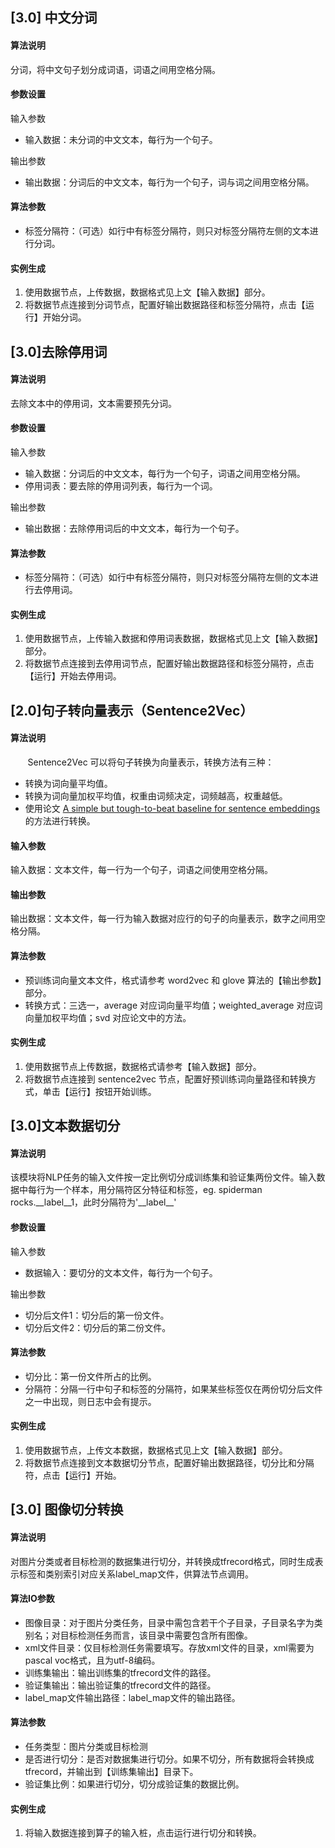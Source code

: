 ## [3.0] 中文分词

#### 算法说明

分词，将中文句子划分成词语，词语之间用空格分隔。

#### 参数设置

输入参数

- 输入数据：未分词的中文文本，每行为一个句子。

输出参数

- 输出数据：分词后的中文文本，每行为一个句子，词与词之间用空格分隔。

#### 算法参数

- 标签分隔符：（可选）如行中有标签分隔符，则只对标签分隔符左侧的文本进行分词。

#### 实例生成	

1. 使用数据节点，上传数据，数据格式见上文【输入数据】部分。
2. 将数据节点连接到分词节点，配置好输出数据路径和标签分隔符，点击【运行】开始分词。



## [3.0]去除停用词

#### 算法说明

去除文本中的停用词，文本需要预先分词。

#### 参数设置

输入参数

- 输入数据：分词后的中文文本，每行为一个句子，词语之间用空格分隔。
- 停用词表：要去除的停用词列表，每行为一个词。

输出参数

- 输出数据：去除停用词后的中文文本，每行为一个句子。

#### 算法参数

- 标签分隔符：（可选）如行中有标签分隔符，则只对标签分隔符左侧的文本进行去停用词。

#### 实例生成

1. 使用数据节点，上传输入数据和停用词表数据，数据格式见上文【输入数据】部分。
2. 将数据节点连接到去停用词节点，配置好输出数据路径和标签分隔符，点击【运行】开始去停用词。

## [2.0]句子转向量表示（Sentence2Vec）

#### 算法说明

&nbsp;&nbsp;&nbsp;&nbsp;&nbsp;&nbsp;&nbsp;Sentence2Vec 可以将句子转换为向量表示，转换方法有三种：

- 转换为词向量平均值。
- 转换为词向量加权平均值，权重由词频决定，词频越高，权重越低。
- 使用论文 [A simple but tough-to-beat baseline for sentence embeddings](https://openreview.net/pdf?id=SyK00v5xx) 的方法进行转换。

#### 输入参数

输入数据：文本文件，每一行为一个句子，词语之间使用空格分隔。

#### 输出参数

输出数据：文本文件，每一行为输入数据对应行的句子的向量表示，数字之间用空格分隔。

#### 算法参数

- 预训练词向量文本文件，格式请参考 word2vec 和 glove 算法的【输出参数】部分。
- 转换方式：三选一，average 对应词向量平均值；weighted_average 对应词向量加权平均值；svd 对应论文中的方法。

#### 实例生成

1. 使用数据节点上传数据，数据格式请参考【输入数据】部分。
2. 将数据节点连接到 sentence2vec 节点，配置好预训练词向量路径和转换方式，单击【运行】按钮开始训练。

## [3.0]文本数据切分

#### 算法说明

该模块将NLP任务的输入文件按一定比例切分成训练集和验证集两份文件。输入数据中每行为一个样本，用分隔符区分特征和标签，eg. spiderman rocks.\_\_label\_\_1，此时分隔符为'\_\_label\_\_'



#### 参数设置

输入参数

- 数据输入：要切分的文本文件，每行为一个句子。

输出参数

- 切分后文件1：切分后的第一份文件。
- 切分后文件2：切分后的第二份文件。

#### 算法参数

- 切分比：第一份文件所占的比例。
- 分隔符：分隔一行中句子和标签的分隔符，如果某些标签仅在两份切分后文件之一中出现，则日志中会有提示。

#### 实例生成

1. 使用数据节点，上传文本数据，数据格式见上文【输入数据】部分。
2. 将数据节点连接到文本数据切分节点，配置好输出数据路径，切分比和分隔符，点击【运行】开始。

## [3.0] 图像切分转换

#### 算法说明

对图片分类或者目标检测的数据集进行切分，并转换成tfrecord格式，同时生成表示标签和类别索引对应关系label_map文件，供算法节点调用。

#### 算法IO参数

- 图像目录：对于图片分类任务，目录中需包含若干个子目录，子目录名字为类别名；对目标检测任务而言，该目录中需要包含所有图像。
- xml文件目录：仅目标检测任务需要填写。存放xml文件的目录，xml需要为pascal voc格式，且为utf-8编码。
- 训练集输出：输出训练集的tfrecord文件的路径。
- 验证集输出：输出验证集的tfrecord文件的路径。
- label_map文件输出路径：label_map文件的输出路径。

#### 算法参数

- 任务类型：图片分类或目标检测
- 是否进行切分：是否对数据集进行切分。如果不切分，所有数据将会转换成tfrecord，并输出到【训练集输出】目录下。
- 验证集比例：如果进行切分，切分成验证集的数据比例。

#### 实例生成

1. 将输入数据连接到算子的输入桩，点击运行进行切分和转换。

